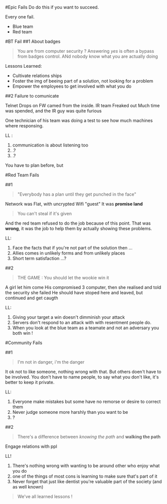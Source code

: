 #Epic Fails
Do do this if you want to succeed.

Every one fail.
* Blue team
* Red team

#BT Fail
##1
About badges
> You are from computer security ?
Answering *yes* is often a bypass from badges control.
ANd nobody know what you are actually doing

Lessons Learned:
* Cultivate relations ships
* Foster the img of beeing part of a solution, not looking for a problem
* Empower the employees to get involved with what you do

##2
Failure to comunicate

Telnet Drops on FW camed from the inside.
IR team Freaked out
Much time was spended, and the IR guy was quite furious

One technician of his team was doing a test to see how much machines where responsing.

LL : 
1. communication is about listening too
2. .? 
3. .?

You have to plan before, but

#Red Team Fails

##1
> "Everybody has a plan until they get punched in the face"

Network was Flat, with uncrypted Wifi "guest"
It was **promise land**
> You can't steal if it's given

And the red team refused to do the job because of this point.
That was **wrong**, it was the job to help them by actually showing these problems.

LL:
1. Face the facts that if you're not part of the solution then ...
2. Allies comes in unlikely forms and from unlikely places
3. Short term satisfaction ...?

##2
> THE GAME : You should let the wookie win it

A girl let him come
His compromised 3 computer, then she realised and told the security she failed
He should have stoped here and leaved, but continued  and get caugth

LL:
1. Giving your target a win doesn't dimminish your attack
2. Servers don't respond to an attack with with resentment people do.
3. When you look at the blue team as a teamate and not an adversary you both win !

#Community Fails

##1
> I'm not in danger, i'm the danger

It ok not to like someone, nothing wrong with that.
But others doen't have to be involved. 
You don't have to name people, to say what you don't like, it's better to keep it private.
 
LL:
1. Everyone make mistakes but some have no remorse or desire to correct them
2. Never judge someone more harshly than you want to be
3. ?

##2
> There's a difference between *knowing the path* and **walking the path**

Engage relations with ppl

LL!
1. There's nothing wrong with wanting to be around other who enjoy what you do
2. one of the things of most cons is learning to make sure that's part of it
3. Never forget that just like dentist you're valuable part of the society (and as well known)

> We've all learned lessons !







